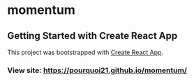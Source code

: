 # momentum

## Getting Started with Create React App

This project was bootstrapped with [Create React App](https://github.com/facebook/create-react-app).

### View site: https://pourquoi21.github.io/momentum/
